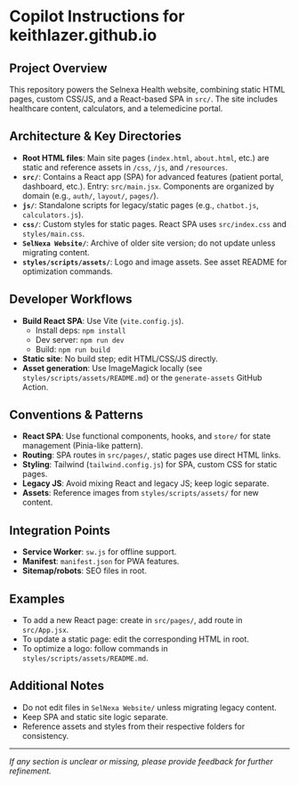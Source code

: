 # Copilot Instructions for keithlazer.github.io

## Project Overview
This repository powers the Selnexa Health website, combining static HTML pages, custom CSS/JS, and a React-based SPA in `src/`. The site includes healthcare content, calculators, and a telemedicine portal.

## Architecture & Key Directories
- **Root HTML files**: Main site pages (`index.html`, `about.html`, etc.) are static and reference assets in `/css`, `/js`, and `/resources`.
- **`src/`**: Contains a React app (SPA) for advanced features (patient portal, dashboard, etc.). Entry: `src/main.jsx`. Components are organized by domain (e.g., `auth/`, `layout/`, `pages/`).
- **`js/`**: Standalone scripts for legacy/static pages (e.g., `chatbot.js`, `calculators.js`).
- **`css/`**: Custom styles for static pages. React SPA uses `src/index.css` and `styles/main.css`.
- **`SelNexa Website/`**: Archive of older site version; do not update unless migrating content.
- **`styles/scripts/assets/`**: Logo and image assets. See asset README for optimization commands.

## Developer Workflows
- **Build React SPA**: Use Vite (`vite.config.js`).
  - Install deps: `npm install`
  - Dev server: `npm run dev`
  - Build: `npm run build`
- **Static site**: No build step; edit HTML/CSS/JS directly.
- **Asset generation**: Use ImageMagick locally (see `styles/scripts/assets/README.md`) or the `generate-assets` GitHub Action.

## Conventions & Patterns
- **React SPA**: Use functional components, hooks, and `store/` for state management (Pinia-like pattern).
- **Routing**: SPA routes in `src/pages/`, static pages use direct HTML links.
- **Styling**: Tailwind (`tailwind.config.js`) for SPA, custom CSS for static pages.
- **Legacy JS**: Avoid mixing React and legacy JS; keep logic separate.
- **Assets**: Reference images from `styles/scripts/assets/` for new content.

## Integration Points
- **Service Worker**: `sw.js` for offline support.
- **Manifest**: `manifest.json` for PWA features.
- **Sitemap/robots**: SEO files in root.

## Examples
- To add a new React page: create in `src/pages/`, add route in `src/App.jsx`.
- To update a static page: edit the corresponding HTML in root.
- To optimize a logo: follow commands in `styles/scripts/assets/README.md`.

## Additional Notes
- Do not edit files in `SelNexa Website/` unless migrating legacy content.
- Keep SPA and static site logic separate.
- Reference assets and styles from their respective folders for consistency.

---
_If any section is unclear or missing, please provide feedback for further refinement._
